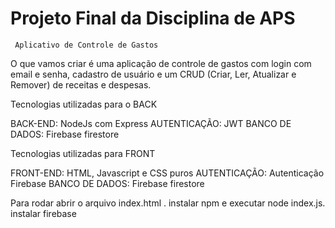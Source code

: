 # Projeto Final da Disciplina de APS
     Aplicativo de Controle de Gastos
O que vamos criar é uma aplicação de controle de gastos com login com email e senha, cadastro de usuário e um CRUD (Criar, Ler, Atualizar e Remover) de receitas e despesas.

  Tecnologias utilizadas para o BACK   
  
BACK-END: NodeJs com Express
AUTENTICAÇÃO: JWT
BANCO DE DADOS: Firebase firestore

  Tecnologias utilizadas para FRONT   
  
FRONT-END: HTML, Javascript e CSS puros
AUTENTICAÇÃO: Autenticação Firebase
BANCO DE DADOS: Firebase firestore

Para rodar abrir o arquivo index.html .  instalar npm e executar node index.js. instalar firebase



